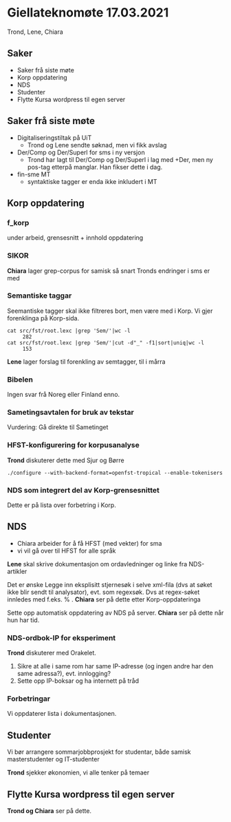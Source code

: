 # Giellateknomøte 17.03.2021
Trond, Lene, Chiara

## Saker
* Saker frå siste møte
* Korp oppdatering
* NDS
* Studenter
* Flytte Kursa wordpress til egen server

##  Saker frå siste møte
* Digitaliseringstiltak på UiT
    - Trond og Lene sendte søknad, men vi fikk avslag
* Der/Comp og Der/Superl for sms i ny versjon
    - Trond har lagt til Der/Comp og Der/Superl i lag med +Der, men ny pos-tag etterpå manglar. Han fikser dette i dag.
* fin-sme MT
    - syntaktiske tagger er enda ikke inkludert i MT

## Korp oppdatering

### f_korp
under arbeid, grensesnitt + innhold oppdatering

### SIKOR
**Chiara** lager grep-corpus for samisk så snart Tronds endringer i sms er med

### Semantiske taggar
Seemantiske tagger skal ikke filtreres bort, men være med i Korp.
Vi gjer forenklinga på Korp-sida.

```
cat src/fst/root.lexc |grep 'Sem/'|wc -l
     282
cat src/fst/root.lexc |grep 'Sem/'|cut -d"_" -f1|sort|uniq|wc -l
     153
```

**Lene** lager forslag til forenkling av semtagger, til i mårra

### Bibelen
Ingen svar frå Noreg eller Finland enno.

### Sametingsavtalen for bruk av tekstar
Vurdering: Gå direkte til Sametinget

### HFST-konfigurering for korpusanalyse
**Trond** diskuterer dette med Sjur og Børre

```
./configure --with-backend-format=openfst-tropical --enable-tokenisers
```

### NDS som integrert del av Korp-grensesnittet
Dette er på lista over forbetring i Korp.

## NDS
* Chiara arbeider for å få HFST (med vekter) for sma
* vi vil gå over til HFST for alle språk

**Lene** skal skrive dokumentasjon om ordavledninger og linke fra NDS-artikler

Det er ønske Legge inn eksplisitt stjernesøk i selve xml-fila (dvs at søket ikke blir sendt til analysator), evt. som regexsøk. Dvs at regex-søket innledes med f.eks. % . 
**Chiara** ser på dette etter Korp-oppdateringa

Sette opp automatisk oppdatering av NDS på server. **Chiara** ser på dette når hun har tid.

### NDS-ordbok-IP for eksperiment
**Trond** diskuterer med Orakelet.
1. Sikre at alle i same rom har same IP-adresse (og ingen andre har den same adressa?), evt. innlogging?
1. Sette opp IP-boksar og ha internett på tråd

### Forbetringar
Vi oppdaterer lista i dokumentasjonen.

## Studenter

Vi bør arrangere sommarjobbprosjekt for studentar, både samisk masterstudenter og IT-studenter

**Trond** sjekker økonomien, vi alle tenker på temaer

## Flytte Kursa wordpress til egen server

**Trond og Chiara** ser på dette.
